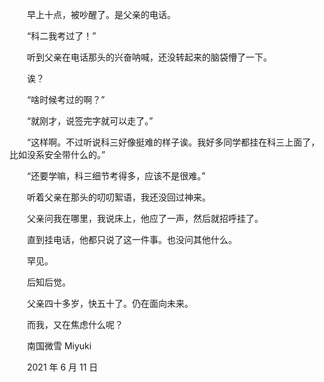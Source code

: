 　　早上十点，被吵醒了。是父亲的电话。

　　“科二我考过了！”

　　听到父亲在电话那头的兴奋呐喊，还没转起来的脑袋懵了一下。

　　诶？

　　“啥时候考过的啊？”

　　“就刚才，说签完字就可以走了。”

　　“这样啊。不过听说科三好像挺难的样子诶。我好多同学都挂在科三上面了，比如没系安全带什么的。”

　　“还要学嘛，科三细节考得多，应该不是很难。”

　　听着父亲在那头的叨叨絮语，我还没回过神来。

　　父亲问我在哪里，我说床上，他应了一声，然后就招呼挂了。

　　直到挂电话，他都只说了这一件事。也没问其他什么。

　　罕见。

　　后知后觉。



　　父亲四十多岁，快五十了。仍在面向未来。

　　而我，又在焦虑什么呢？


　　南国微雪 Miyuki

　　2021 年 6 月 11 日


